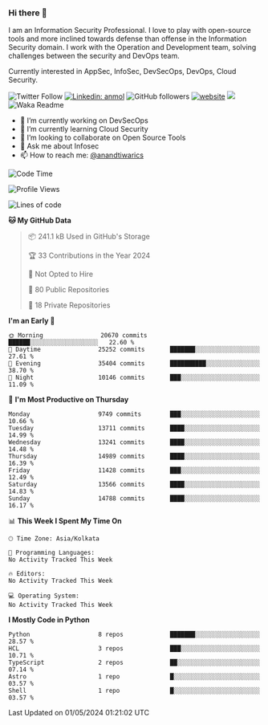 ### Hi there 👋

I am an Information Security Professional. I love to play with open-source tools and more inclined towards defense than offense in the Information Security domain. I work with the Operation and Development team, solving challenges between the security and DevOps team.

Currently interested in AppSec, InfoSec, DevSecOps, DevOps, Cloud Security.

![Twitter Follow](https://img.shields.io/twitter/follow/anandtiwarics?label=Follow)
[![Linkedin: anmol](https://img.shields.io/badge/-anand-blue?style=flat-square&logo=Linkedin&logoColor=white&link=https://www.linkedin.com/in/anandsundartiwari/)](https://www.linkedin.com/in/anandsundartiwari/)
![GitHub followers](https://img.shields.io/github/followers/anandtiwarics?label=Follow&style=social)
[![website](https://img.shields.io/badge/Website-46a2f1.svg?&style=flat-square&logo=Google-Chrome&logoColor=white&link=https://anandtiwari.info/)](https://anandtiwari.info/)
![](https://visitor-badge.glitch.me/badge?page_id=anandtiwiarcs.anandtiwarics)
![Waka Readme](https://github.com/anandtiwarics/anandtiwarics/workflows/Waka%20Readme/badge.svg)

- 🔭 I’m currently working on DevSecOps 
- 🌱 I’m currently learning Cloud Security
- 👯 I’m looking to collaborate on Open Source Tools
- 💬 Ask me about Infosec
- 📫 How to reach me: [@anandtiwarics](https://twitter.com/anandtiwarics)

<!--
**anandtiwarics/anandtiwarics** is a ✨ _special_ ✨ repository because its `README.md` (this file) appears on your GitHub profile.

Here are some ideas to get you started:

- 🔭 I’m currently working on ...
- 🌱 I’m currently learning ...
- 👯 I’m looking to collaborate on ...
- 🤔 I’m looking for help with ...
- 💬 Ask me about ...
- 📫 How to reach me: ...
- 😄 Pronouns: ...
- ⚡ Fun fact: ...
-->

<!--START_SECTION:waka-->
![Code Time](http://img.shields.io/badge/Code%20Time-643%20hrs%2039%20mins-blue)

![Profile Views](http://img.shields.io/badge/Profile%20Views-0-blue)

![Lines of code](https://img.shields.io/badge/From%20Hello%20World%20I%27ve%20Written-111.7%20million%20lines%20of%20code-blue)

**🐱 My GitHub Data** 

> 📦 241.1 kB Used in GitHub's Storage 
 > 
> 🏆 33 Contributions in the Year 2024
 > 
> 🚫 Not Opted to Hire
 > 
> 📜 80 Public Repositories 
 > 
> 🔑 18 Private Repositories 
 > 
**I'm an Early 🐤** 

```text
🌞 Morning                20670 commits       ██████░░░░░░░░░░░░░░░░░░░   22.60 % 
🌆 Daytime                25252 commits       ███████░░░░░░░░░░░░░░░░░░   27.61 % 
🌃 Evening                35404 commits       ██████████░░░░░░░░░░░░░░░   38.70 % 
🌙 Night                  10146 commits       ███░░░░░░░░░░░░░░░░░░░░░░   11.09 % 
```
📅 **I'm Most Productive on Thursday** 

```text
Monday                   9749 commits        ███░░░░░░░░░░░░░░░░░░░░░░   10.66 % 
Tuesday                  13711 commits       ████░░░░░░░░░░░░░░░░░░░░░   14.99 % 
Wednesday                13241 commits       ████░░░░░░░░░░░░░░░░░░░░░   14.48 % 
Thursday                 14989 commits       ████░░░░░░░░░░░░░░░░░░░░░   16.39 % 
Friday                   11428 commits       ███░░░░░░░░░░░░░░░░░░░░░░   12.49 % 
Saturday                 13566 commits       ████░░░░░░░░░░░░░░░░░░░░░   14.83 % 
Sunday                   14788 commits       ████░░░░░░░░░░░░░░░░░░░░░   16.17 % 
```


📊 **This Week I Spent My Time On** 

```text
🕑︎ Time Zone: Asia/Kolkata

💬 Programming Languages: 
No Activity Tracked This Week

🔥 Editors: 
No Activity Tracked This Week

💻 Operating System: 
No Activity Tracked This Week
```

**I Mostly Code in Python** 

```text
Python                   8 repos             ███████░░░░░░░░░░░░░░░░░░   28.57 % 
HCL                      3 repos             ███░░░░░░░░░░░░░░░░░░░░░░   10.71 % 
TypeScript               2 repos             ██░░░░░░░░░░░░░░░░░░░░░░░   07.14 % 
Astro                    1 repo              █░░░░░░░░░░░░░░░░░░░░░░░░   03.57 % 
Shell                    1 repo              █░░░░░░░░░░░░░░░░░░░░░░░░   03.57 % 
```




 Last Updated on 01/05/2024 01:21:02 UTC
<!--END_SECTION:waka-->
